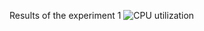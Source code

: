 
Results of the experiment 1
![CPU utilization](https://github.com/TNatapon/Privacy_SDN_Edge_IoT/blob/main/PlanB/CPU_utilization_Experiment/CPU_utilization_plot_version2/messageImage_1631667864957.jpg)
